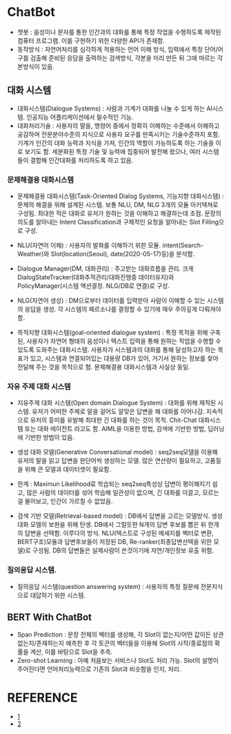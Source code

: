 # ChatBot
- 챗봇 : 음성이나 문자를 통한 인간과의 대화를 통해 특정 작업을 수행하도록 제작된 컴퓨터 프로그램. 이를 구현하기 위한 다양한 API가 존재함. 
- 동작방식 : 자연어처리를 심각하게 적용하는 언어 이해 방식, 입력에서 특정 단어/어구를 검출해 준비된 응담을 출력하는 검색방식, 각본을 미리 만든 뒤 그에 따르는 각본방식이 있음.

## 대화 시스템
- 대화시스템(Dialogue Systems) : 사람과 기계가 대화를 나눌 수 있게 하는 AI시스템. 인공지능 어플리케이션에서 필수적인 기능.
- 대화처리기술 : 사용자의 말을, 명령어 중에서 정확히 이해하는 수준에서 이해하고 공감하며 전문분야수준의 지식으로 사용자 요구를 만족시키는 기술수준까지 포함. 기계가 인간의 대화 능력과 지식을 가져, 
  인간의 역할이 가능하도록 하는 기술을 이로 보기도 함. 세분화된 특정 기술 및 능력에 집중되어 발전해 왔으나, 여러 시스템들이 결합해 인간대화를 처리하도록 하고 있음. 

### 문제해결용 대화시스템
- 문제해결용 대화시스템(Task-Oriented Dialog Systems, 기능지향 대화시스템) : 문제의 해결을 위해 설계된 시스템. 보통 NLU, DM, NLG 3개의 모듈 아키텍쳐로 구성됨. 
  최대한 적은 대화로 유저가 원하는 것을 이해하고 해결하는데 초점. 문장의 의도를 알아내는 Intent Classification과 구체적인 요청을 알아내는 Slot Filling으로 구성.  
- NLU(자연어 이해) : 사용자의 발화를 이해하기 위한 모듈. intent(Search-Weather)와 Slot(location(Seoul), date(2020-05-17)등)을 분석함.
- Dialogue Manager(DM, 대화관리) : 주고받는 대화흐름을 관리. 크게 DialogStateTracker(대화추적관리/대화진행중 데이터유지)와 PolicyManager(시스템 액션결정. NLG/DB로 연결)로 구성.
- NLG(자연어 생성) : DM으로부터 데이터를 입력받아 사람이 이해할 수 있는 시스템의 응답을 생성. 각 시스템의 페르소나를 결정할 수 있기에 매우 주의깊게 다뤄져야 함.

- 목적지향 대화시스템(goal-oriented dialogue system) : 특정 목적을 위해 구축된, 사용자가 자연어 형태의 음성이나 텍스트 입력을 통해 원하는 작업을 수행할 수 있도록 도와주는 대화시스템. 
  사용자가 시스템과의 대화를 통해 달성하고자 하는 목표가 있고, 시스템과 연결되어있는 대용량 DB가 있어, 거기서 원하는 정보를 찾아 전달해 주는 것을 목적으로 함. 문제해결용 대화시스템과 사실상 동일.

### 자유 주제 대화 시스템
- 지유주제 대화 시스템(Open domain Dialogue System) : 대화를 위해 제작된 시스템. 유저가 어떠한 주제로 말을 걸어도 알맞은 답변을 해 대화를 이어나감. 
  지속적으로 유저의 흥미를 유발해 최대한 긴 대화를 하는 것이 목적. Chit-Chat 대화시스템 또는 대화 에이전트 라고도 함. AIML을 이용한 방법, 검색에 기반한 방법, 딥러닝에 기반한 방법이 있음. 

- 생성 대화 모델(Generative Conversational model) : seq2seq모델을 이용해 유저의 말을 읽고 답변을 한단어씩 생성하는 모델. 많은 연산량이 필요하고, 고품질을 위해 큰 모델과 데이터셋이 필요함.
- 한계 : Maximun Likelihood로 학습되는 seq2seq특성상 답변이 평이해지기 쉽고, 많은 사람의 데이터를 섞어 학습해 일관성이 없으며, 긴 대화를 이끌고, 모르는걸 물어보고, 인간이 가르칠 수 없었음.
- 검색 기반 모델(Retrieval-based model) : DB에서 답변을 고르는 모델방식. 생성 대화 모델의 보완을 위해 탄생. DB에서 그럴듯한 N개의 답변 후보를 뽑은 뒤 한개의 답변을 선택함. 이루다의 방식.
  NLU(텍스트로 구성된 메세지를 벡터로 변환, BERT구조)모듈과 답변후보들이 저장된 DB, Re-ranker(최종답변선택을 위한 모델)로 구성됨. DB의 답변들은 실제사람이 쓴것이기에 자연/개인정보 유출 위험.

### 질의응답 시스템.
- 질의응답 시스템(question answering system) : 사용자의 특정 질문에 전문지식으로 대답하기 위한 시스템.

## BERT With ChatBot
- Span Prediction : 문장 전체의 벡터를 생성해, 각 Slot이 없는지/어떤 값이든 상관없는지/존재하는지 예측한 후 각 토큰의 벡터들을 이용해 Slot의 시작/종료점의 확률을 계산,
  이를 바탕으로 Slot을 추측.  
- Zero-shot Learning : 아예 처음보는 서비스나 Slot도 처리 가능. Slot의 설명이 주어진다면 언어처리능력으로 기존의 Slot과 비슷함을 인지, 처리.  
















# REFERENCE
- [1](https://ettrends.etri.re.kr/ettrends/178/0905178006/34-4_55-64.pdf)
- [2](https://jiho-ml.com/weekly-nlp-31/)
